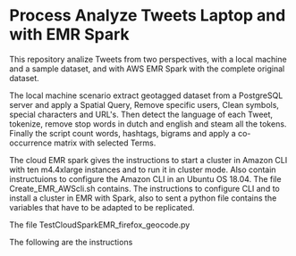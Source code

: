 # Process Analyze Tweets Laptop and with EMR Spark

This repository analize Tweets from two perspectives, with a local machine and a sample dataset, and with AWS EMR Spark with the complete original dataset.

The local machine scenario extract geotagged dataset from a PostgreSQL server and apply a Spatial Query, Remove specific users, Clean symbols, special characters and URL's. Then detect the language of each Tweet, tokenize, remove stop words in dutch and english and steam all the tokens. Finally the script count words, hashtags, bigrams and apply a co-occurrence matrix with selected Terms.

The cloud EMR spark gives the instructions to start a cluster in Amazon CLI with ten m4.4xlarge instances and to run it in cluster mode. Also contain instructuions to configure the Amazon CLI in an Ubuntu OS 18.04. The file Create_EMR_AWScli.sh contains. The instructions to configure CLI and to install a cluster in EMR with Spark, also to sent a python  file contains the variables that have to be adapted to be replicated.

The file TestCloudSparkEMR_firefox_geocode.py




The following are the instructions
